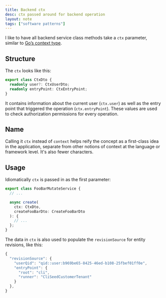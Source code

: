 ```yaml
---
title: Backend ctx
desc: ctx passed around for backend operation
layout: note
tags: ["software patterns"]
---
```


I like to have all backend service class methods take a `ctx` parameter, similar to [Go’s context type](https://pkg.go.dev/context).

## Structure

The `ctx` looks like this:

```ts
export class CtxDto {
  readonly user?: CtxUserDto;
  readonly entryPoint: CtxEntryPoint;
}
```

It contains information about the current user (`ctx.user`) as well as the entry point that triggered the operation (`ctx.entryPoint`). These values are used to check authorization permissions for every operation.

## Name

Calling it `ctx` instead of `context` helps reify the concept as a first-class idea in the application, separate from other notions of context at the language or framework level. It's also fewer characters.

## Usage

Idiomatically `ctx` is passed in as the first parameter:

```ts
export class FooBarMutateService {
  // ...

  async create(
    ctx: CtxDto,
    createFooBarDto: CreateFooBarDto
  ): {
    // ...
  };
}
```

The data in `ctx` is also used to populate the `revisionSource` for entity revisions, like this:

```js
{
  "revisionSource": {
    "userQid": "qid::user:b969be65-8425-46ed-b108-25fbef01ff0e",
    "entryPoint": {
      "root": "cli",
      "runner": "CliSeedCustomerTenant"
    }
  },
}
```
